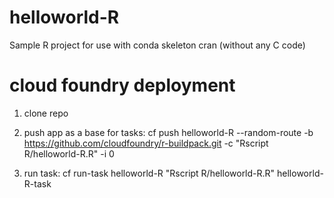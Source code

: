 # helloworld-R
Sample R project for use with conda skeleton cran (without any C code)

# cloud foundry deployment

1. clone repo

2. push app as a base for tasks:
cf push helloworld-R --random-route -b https://github.com/cloudfoundry/r-buildpack.git -c "Rscript R/helloworld-R.R" -i 0

3. run task:
cf run-task helloworld-R "Rscript R/helloworld-R.R" helloworld-R-task
